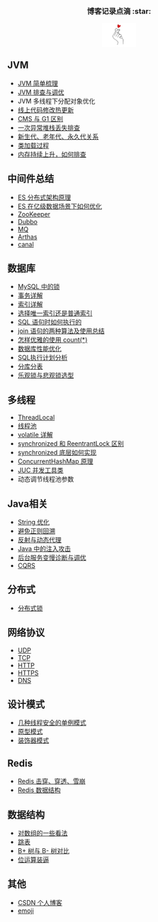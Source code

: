 
<h3 align="center">博客记录点滴 :star: </h3>  
<p align="center">    
<img align="center" src="https://github.com/islongfei/Blog/blob/master/images/3.jpg" width="15%" hegiht="15%" />  
</p>  
 


## JVM
* [JVM 简单梳理](https://github.com/islongfei/Blog/blob/master/java-basics/JVM%E7%AE%80%E8%BF%B0.md)
* [JVM 排查与调优](https://github.com/islongfei/Blog/blob/master/java-basics/GC%20%E8%B0%83%E4%BC%98.md)
* JVM 多线程下分配对象优化  
* [线上代码修改热更新](https://github.com/islongfei/Blog/blob/master/business-skills/arthas02.md)
* [CMS 与 G1 区别](https://github.com/islongfei/Blog/blob/master/java-basics/CMS%20%E5%92%8C%20G1%20%E7%9A%84%E5%8C%BA%E5%88%AB.md)
* [一次异常堆栈丢失排查](https://github.com/islongfei/Blog/blob/master/business-skills/FastThrow.md)
* [新生代、老年代、永久代关系](https://github.com/islongfei/Blog/blob/master/java-basics/%E6%96%B0%E7%94%9F%E4%BB%A3%E3%80%81%E8%80%81%E5%B9%B4%E4%BB%A3%E3%80%81%E6%B0%B8%E4%B9%85%E4%BB%A3%E5%85%B3%E7%B3%BB.md)
* [类加载过程](https://github.com/islongfei/Blog/blob/master/java-basics/%E7%B1%BB%E5%8A%A0%E8%BD%BD%E8%BF%87%E7%A8%8B.md)
* [内存持续上升，如何排查](https://github.com/islongfei/Blog/blob/master/business-skills/%E5%86%85%E5%AD%98%E6%8C%81%E7%BB%AD%E4%B8%8A%E5%8D%87%EF%BC%8C%E5%A6%82%E4%BD%95%E6%8E%92%E6%9F%A5.md)  
  

## 中间件总结
* [ES 分布式架构原理](https://github.com/islongfei/Blog/blob/master/java-frames/ES01.md)
* [ES 在亿级数据场景下如何优化](https://github.com/islongfei/Blog/blob/master/java-frames/ES02.md)
* [ZooKeeper](https://github.com/islongfei/Blog/blob/master/java-frames/ZooKeeper.md)
* [Dubbo](https://github.com/islongfei/Blog/blob/master/java-frames/Dubbo.md)
* [MQ](https://github.com/islongfei/Blog/blob/master/java-frames/MQ.md)
* [Arthas](https://github.com/islongfei/Blog/blob/master/business-skills/arthas.md)
* [canal](https://github.com/islongfei/Blog/blob/master/java-frames/canal.md)



## 数据库
* [MySQL 中的锁](https://github.com/islongfei/Blog/blob/master/mysql/%E9%94%81.md)
* [事务详解](https://github.com/islongfei/Blog/blob/master/mysql/%E4%BA%8B%E5%8A%A1.md)
* [索引详解](https://github.com/islongfei/Blog/blob/master/mysql/%E7%B4%A2%E5%BC%95.md)
* [选择唯一索引还是普通索引](https://github.com/islongfei/Blog/blob/master/mysql/%E9%80%89%E6%8B%A9%E5%94%AF%E4%B8%80%E7%B4%A2%E5%BC%95%E8%BF%98%E6%98%AF%E6%99%AE%E9%80%9A%E7%B4%A2%E5%BC%95.md)
* [SQL 语句时如何执行的](https://github.com/islongfei/Blog/blob/master/mysql/SQL%E6%98%AF%E5%A6%82%E4%BD%95%E6%89%A7%E8%A1%8C%E7%9A%84.md)
* [join 语句的两种算法及使用总结](https://github.com/islongfei/Blog/blob/master/mysql/join%20%E8%AF%AD%E5%8F%A5%E7%9A%84%E4%B8%A4%E7%A7%8D%E7%AE%97%E6%B3%95.md)  
* [怎样优雅的使用 count(*)](https://github.com/islongfei/Blog/blob/master/mysql/count(*).md)
* [数据库性能优化](https://github.com/islongfei/Blog/blob/master/mysql/%E6%95%B0%E6%8D%AE%E5%BA%93%E4%BC%98%E5%8C%96.md)  
* [SQL执行计划分析](https://github.com/islongfei/Blog/blob/master/mysql/SQL%E6%89%A7%E8%A1%8C%E8%AE%A1%E5%88%92%E5%88%86%E6%9E%90.md)  
* [分库分表](https://github.com/islongfei/Blog/blob/master/mysql/%E6%95%B0%E6%8D%AE%E5%BA%93%E7%93%B6%E9%A2%88.md)
* [乐观锁与悲观锁选型](https://github.com/islongfei/Blog/blob/master/mysql/%E4%B9%90%E8%A7%82%E9%94%81%E4%B8%8E%E6%82%B2%E8%A7%82%E9%94%81%E4%BD%BF%E7%94%A8.md)  


## 多线程
* [ThreadLocal](https://github.com/islongfei/Blog/blob/master/java-basics/ThreadLocal.md)
* [线程池](https://github.com/islongfei/Blog/blob/master/java-basics/%E7%BA%BF%E7%A8%8B%E6%B1%A0.md)
* [volatile 详解](https://github.com/islongfei/Blog/blob/master/java-basics/volatile.md)
* [synchronized 和 ReentrantLock 区别](https://github.com/islongfei/Blog/blob/master/java-basics/synchronized%E5%92%8CReentrantLock%E5%8C%BA%E5%88%AB.md)
* [synchronized 底层如何实现](https://github.com/islongfei/Blog/blob/master/java-basics/synchronized%E5%BA%95%E5%B1%82%E5%A6%82%E4%BD%95%E5%AE%9E%E7%8E%B0%EF%BC%9F.md)
* [ConcurrentHashMap 原理](https://github.com/islongfei/Blog/blob/master/java-basics/ConcurrentHashMap%E5%8E%9F%E7%90%86.md)
* [JUC 并发工具类](https://github.com/islongfei/Blog/blob/master/java-basics/Java%E4%B8%AD%E7%9A%84%E5%B9%B6%E5%8F%91%E5%B7%A5%E5%85%B7%E7%B1%BB.md)
* 动态调节线程池参数  


## Java相关
* [String 优化](https://github.com/islongfei/Blog/blob/master/java-basics/String.md)
* [避免正则回溯](https://github.com/islongfei/Blog/blob/master/java-basics/%E9%81%BF%E5%85%8D%E6%AD%A3%E5%88%99%E5%9B%9E%E6%BA%AF.md)
* [反射与动态代理](https://github.com/islongfei/Blog/blob/master/java-basics/%E5%8F%8D%E5%B0%84%E4%B8%8E%E5%8A%A8%E6%80%81%E4%BB%A3%E7%90%86.md)
* [Java 中的注入攻击](https://github.com/islongfei/Blog/blob/master/java-basics/Java%E5%BC%80%E5%8F%91%E4%B8%AD%E7%9A%84%E6%B3%A8%E5%85%A5%E6%94%BB%E5%87%BB.md)
* [后台服务变慢诊断与调优](https://github.com/islongfei/Blog/blob/master/business-skills/%E5%90%8E%E5%8F%B0%E6%9C%8D%E5%8A%A1%E5%8F%98%E6%85%A2%E7%9A%84%E8%AF%8A%E6%96%AD%E4%B8%8E%E8%B0%83%E4%BC%98.md)
* [CQRS](https://github.com/islongfei/Blog/blob/master/business-skills/CQRS.md)   


## 分布式
* [分布式锁](https://github.com/islongfei/Blog/blob/master/business-skills/distributed-lock.md)



## 网络协议
* [UDP](https://github.com/islongfei/Blog/blob/master/network/UDP.md)
* [TCP](https://github.com/islongfei/Blog/blob/master/network/TCP.md)
* [HTTP](https://github.com/islongfei/Blog/blob/master/network/http.md)
* [HTTPS](https://github.com/islongfei/Blog/blob/master/network/https.md)
* [DNS](https://github.com/islongfei/Blog/blob/master/network/DNS.md)


## 设计模式
* [几种线程安全的单例模式](https://github.com/islongfei/Blog/blob/master/java-designPattern/Singleton.md)
* [原型模式](https://github.com/islongfei/Blog/blob/master/java-designPattern/Prototype.md) 
* [装饰器模式](https://github.com/islongfei/Blog/blob/master/java-designPattern/Decorator.md)
  
  
## Redis
* [Redis 击穿、穿透、雪崩](https://github.com/islongfei/Blog/blob/master/redis/%E5%87%BB%E7%A9%BF%E3%80%81%E7%A9%BF%E9%80%8F%E3%80%81%E9%9B%AA%E5%B4%A9.md)
* [Redis 数据结构](https://github.com/islongfei/Blog/blob/master/redis/redisDataStructure.md)


## 数据结构
* [对数组的一些看法](https://github.com/islongfei/Blog/blob/master/data-structure/%E6%95%B0%E7%BB%84%E6%9D%82%E8%B0%88.md)
* [跳表](https://github.com/islongfei/Blog/blob/master/data-structure/%E8%B7%B3%E8%A1%A8.md)  
* [B+ 树与 B- 树对比](https://github.com/islongfei/Blog/blob/master/data-structure/B%2B%20%E6%A0%91%E4%B8%8E%20B-%E6%A0%91%E5%AF%B9%E6%AF%94.md)
* [位运算装逼](https://github.com/islongfei/Blog/blob/master/data-structure/%E4%BD%8D%E8%BF%90%E7%AE%97%E8%A3%85%E9%80%BC.md)


## 其他
* [CSDN 个人博客](https://blog.csdn.net/qq_37480159)
* [emoji](https://github.com/islongfei/Blog/blob/master/emoji/emoji.md)
